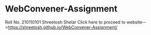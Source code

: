 # WebConvener-Assignment
Roll No. 210110101
Shreetosh Shelar
Click here to proceed to website-->https://shreetosh.github.io/WebConvener-Assignment/

